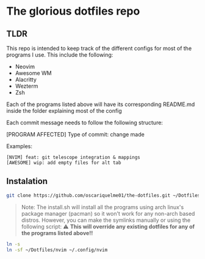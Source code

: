 # The glorious dotfiles repo

## TLDR

This repo is intended to keep track of the different configs for most of the programs I use. This include the following:

- Neovim
- Awesome WM
- Alacritty
- Wezterm
- Zsh

Each of the programs listed above will have its corresponding README.md inside the folder explaining most of the config 

Each commit message needs to follow the following structure:

[PROGRAM AFFECTED] Type of commit: change made

Examples:

```
[NVIM] feat: git telescope integration & mappings
[AWESOME] wip: add empty files for alt tab
```

## Instalation
```bash
git clone https://github.com/oscariquelme01/the-dotfiles.git ~/Dotfiles && ./install.sh 
```

> Note: The install.sh will install all the programs using arch linux's package manager (pacman) so it won't work for any non-arch based distros. However, you can make the symlinks manually or using the following script: :warning: **This will override any existing dotfiles for any of the programs listed above!!**

```bash
ln -s
ln -sf ~/Dotfiles/nvim ~/.config/nvim
```
